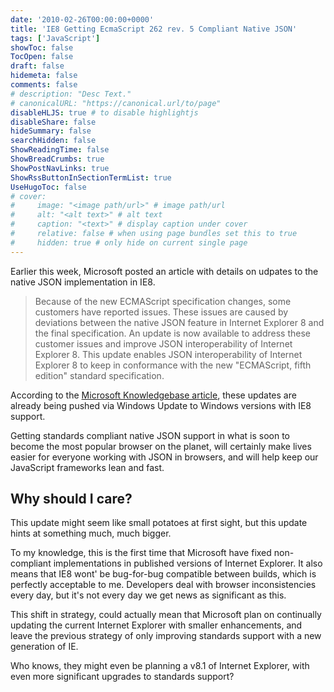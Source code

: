 ```yaml
---
date: '2010-02-26T00:00:00+0000'
title: 'IE8 Getting EcmaScript 262 rev. 5 Compliant Native JSON'
tags: ['JavaScript']
showToc: false
TocOpen: false
draft: false
hidemeta: false
comments: false
# description: "Desc Text."
# canonicalURL: "https://canonical.url/to/page"
disableHLJS: true # to disable highlightjs
disableShare: false
hideSummary: false
searchHidden: false
ShowReadingTime: false
ShowBreadCrumbs: true
ShowPostNavLinks: true
ShowRssButtonInSectionTermList: true
UseHugoToc: false
# cover:
#     image: "<image path/url>" # image path/url
#     alt: "<alt text>" # alt text
#     caption: "<text>" # display caption under cover
#     relative: false # when using page bundles set this to true
#     hidden: true # only hide on current single page
---
```


Earlier this week, Microsoft posted an article with details on udpates to the native JSON implementation in IE8.

> Because of the new ECMAScript specification changes, some customers have reported issues. These issues are caused by deviations between the native JSON feature in Internet Explorer 8 and the final specification. An update is now available to address these customer issues and improve JSON interoperability of Internet Explorer 8. This update enables JSON interoperability of Internet Explorer 8 to keep in conformance with the new "ECMAScript, fifth edition" standard specification.

According to the [Microsoft Knowledgebase article](http://support.microsoft.com/kb/976662), these updates are already being pushed via Windows Update to Windows versions with IE8 support.

Getting standards compliant native JSON support in what is soon to become the most popular browser on the planet, will certainly make lives easier for everyone working with JSON in browsers, and will help keep our JavaScript frameworks lean and fast.

## Why should I care?

This update might seem like small potatoes at first sight, but this update hints at something much, much bigger.

To my knowledge, this is the first time that Microsoft have fixed non-compliant implementations in published versions of Internet Explorer. It also means that IE8 wont' be bug-for-bug compatible between builds, which is perfectly acceptable to me. Developers deal with browser inconsistencies every day, but it's not every day we get news as significant as this.

This shift in strategy, could actually mean that Microsoft plan on continually updating the current Internet Explorer with smaller enhancements, and leave the previous strategy of only improving standards support with a new generation of IE.

Who knows, they might even be planning a v8.1 of Internet Explorer, with even more significant upgrades to standards support?
